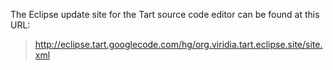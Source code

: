 The Eclipse update site for the Tart source code editor can be found at this URL:

> http://eclipse.tart.googlecode.com/hg/org.viridia.tart.eclipse.site/site.xml